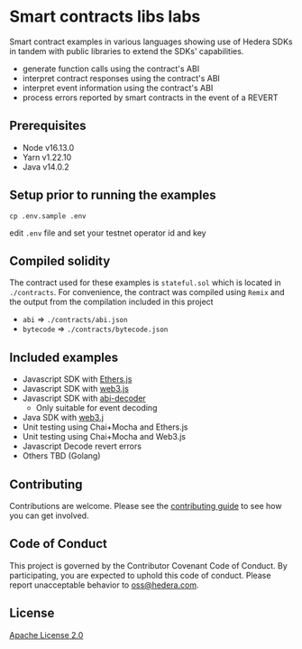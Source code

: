 # Smart contracts libs labs

Smart contract examples in various languages showing use of Hedera SDKs in tandem with public libraries to extend the SDKs' capabilities.

* generate function calls using the contract's ABI
* interpret contract responses using the contract's ABI
* interpret event information using the contract's ABI
* process errors reported by smart contracts in the event of a REVERT

## Prerequisites

* Node v16.13.0
* Yarn v1.22.10
* Java v14.0.2

## Setup prior to running the examples

```shell
cp .env.sample .env
```

edit `.env` file and set your testnet operator id and key

## Compiled solidity

The contract used for these examples is `stateful.sol` which is located in `./contracts`.
For convenience, the contract was compiled using `Remix` and the output from the compilation included in this project

* `abi` => `./contracts/abi.json`
* `bytecode` => `./contracts/bytecode.json`

## Included examples

* Javascript SDK with [Ethers.js](https://docs.ethers.io/v5/)
* Javascript SDK with [web3.js](https://web3js.readthedocs.io/en/v1.7.0/)
* Javascript SDK with [abi-decoder](https://github.com/ConsenSys/abi-decoder)
  * Only suitable for event decoding
* Java SDK with [web3.j](https://docs.web3j.io/4.8.7/)
* Unit testing using Chai+Mocha and Ethers.js
* Unit testing using Chai+Mocha and Web3.js
* Javascript Decode revert errors
* Others TBD (Golang)

## Contributing

Contributions are welcome. Please see the [contributing guide](.github/CONTRIBUTING.md) to see how you can get involved.

## Code of Conduct

This project is governed by the Contributor Covenant Code of Conduct. By participating, you are expected to uphold this code of conduct. Please report unacceptable behavior to oss@hedera.com.

## License

[Apache License 2.0](LICENSE)
